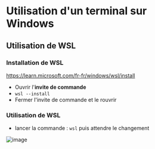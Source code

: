 # Utilisation d'un terminal sur Windows

## Utilisation de WSL

### Installation de WSL

https://learn.microsoft.com/fr-fr/windows/wsl/install

- Ouvrir l'**invite de commande**
- ```wsl --install```
- Fermer l'invite de commande et le rouvrir

### Utilisation de WSL
- lancer la commande : ```wsl``` puis attendre le changement
  
![image](https://github.com/WendyAlverde/tips-WendyAlverde/assets/148342924/48e8d94e-d0ab-4354-ba86-2f59c2376a09)
